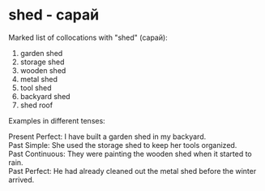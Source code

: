 # shed - сарай

Marked list of collocations with "shed" (сарай):

1. garden shed  
2. storage shed  
3. wooden shed  
4. metal shed  
5. tool shed  
6. backyard shed  
7. shed roof  

Examples in different tenses:

Present Perfect: I have built a garden shed in my backyard.  
Past Simple: She used the storage shed to keep her tools organized.  
Past Continuous: They were painting the wooden shed when it started to rain.  
Past Perfect: He had already cleaned out the metal shed before the winter arrived.
